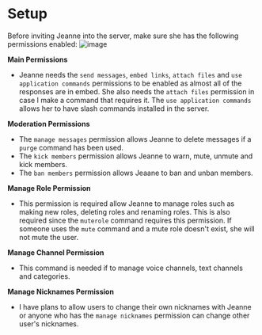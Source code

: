 # Setup

Before inviting Jeanne into the server, make sure she has the following permissions enabled:
![image](https://user-images.githubusercontent.com/82768608/142735721-141199a8-44c5-4ab3-bdc5-874b1a3a74da.png)

**Main Permissions**

* Jeanne needs the `send messages`, `embed links`, `attach files` and `use application commands` permissions to be enabled as almost all of the responses are in embed. She also needs the `attach files` permission in case I make a command that requires it. The `use application commands` allows her to have slash commands installed in the server.

**Moderation Permissions**

* The `manage messages` permission allows Jeanne to delete messages if a `purge` command has been used. 
* The `kick members` permission allows Jeanne to warn, mute, unmute and kick members. 
* The `ban members` permission allows Jeaane to ban and unban members.

**Manage Role Permission**

* This permission is required allow Jeanne to manage roles such as making new roles, deleting roles and renaming roles. This is also required since the `muterole` command requires this permission. If someone uses the `mute` command and a mute role doesn't exist, she will not mute the user.

**Manage Channel Permission**

* This command is needed if to manage voice channels, text channels and categories.

**Manage Nicknames Permission**

* I have plans to allow users to change their own nicknames with Jeanne or anyone who has the `manage nicknames` permission can change other user's nicknames.